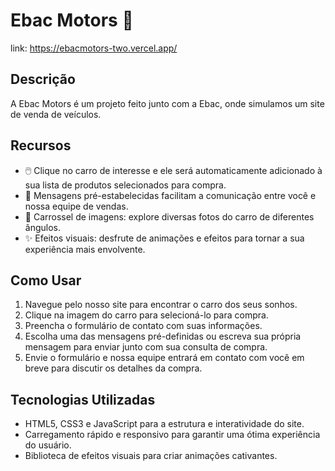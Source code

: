 # Ebac Motors 🚗

link: https://ebacmotors-two.vercel.app/


## Descrição

A Ebac Motors é um projeto feito junto com a Ebac, onde simulamos um site de venda de veículos.

## Recursos

- 🖱️ Clique no carro de interesse e ele será automaticamente adicionado à sua lista de produtos selecionados para compra.
- 💌 Mensagens pré-estabelecidas facilitam a comunicação entre você e nossa equipe de vendas.
- 📸 Carrossel de imagens: explore diversas fotos do carro de diferentes ângulos.
- ✨ Efeitos visuais: desfrute de animações e efeitos para tornar a sua experiência mais envolvente.

## Como Usar

1. Navegue pelo nosso site para encontrar o carro dos seus sonhos.
2. Clique na imagem do carro para selecioná-lo para compra.
3. Preencha o formulário de contato com suas informações.
4. Escolha uma das mensagens pré-definidas ou escreva sua própria mensagem para enviar junto com sua consulta de compra.
5. Envie o formulário e nossa equipe entrará em contato com você em breve para discutir os detalhes da compra.

## Tecnologias Utilizadas

- HTML5, CSS3 e JavaScript para a estrutura e interatividade do site.
- Carregamento rápido e responsivo para garantir uma ótima experiência do usuário.
- Biblioteca de efeitos visuais para criar animações cativantes.

